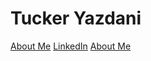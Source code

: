 <h1> Tucker Yazdani </h1>
<body> 
<a href="about.html" title="About Me">About Me</a>
<a href="https://www.linkedin.com/in/tuckeryazdani/" title="LinkedIn">LinkedIn</a>
<a href="https://Google.com" title="About Me">About Me</a>
</body>
